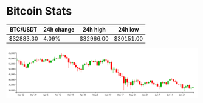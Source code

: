 # Bitcoin Stats

BTC/USDT|24h change|24h high|24h low|
|---|---|---|---|
|$32883.30|4.09%|$32966.00|$30151.00|

<img src="./chart.svg">
